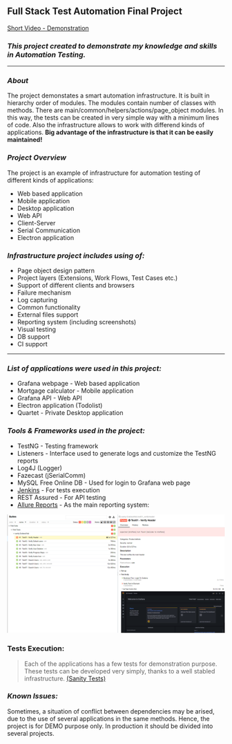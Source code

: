 ## **Full Stack Test Automation Final Project**
[Short Video - Demonstration](https://vimeo.com/658418465)
### **_This project created to demonstrate my knowledge and skills in Automation Testing._**
***
### _About_
The project demonstates a smart automation infrastructure. It is built in hierarchy order of modules. The modules contain number of classes with methods.
There are main/common/helpers/actions/page_object modules.
In this way, the tests can be created in very simple way with a minimum lines of code.
Also the infrastructure allows to work with differend kinds of applications.
**Big advantage of the infrastructure is that it can be easily maintained!**

### _Project Overview_

The project is an example of infrastructure for automation testing of different kinds of applications:
* Web based application
* Mobile application
* Desktop application
* Web API
* Client-Server
* Serial Communication
* Electron application


### **_Infrastructure project includes using of:_**
* Page object design pattern
* Project layers (Extensions, Work Flows, Test Cases etc.)
* Support of different clients and browsers
* Failure mechanism
* Log capturing
* Common functionality
* External files support
* Reporting system (including screenshots)
* Visual testing
* DB support
* CI support  

***

### _List of applications were used in this project:_
* Grafana webpage - Web based application
* Mortgage calculator - Mobile application
* Grafana API - Web API
* Electron application (Todolist)
* Quartet - Private Desktop application

### _Tools & Frameworks used in the project:_
* TestNG - Testing framework
* Listeners - Interface used to generate logs and customize the TestNG reports
* Log4J (Logger)
* Fazecast (jSerialComm)
* MySQL Free Online DB - Used for login to Grafana web page
* [Jenkins](https://www.jenkins.io/) - For tests execution
* REST Assured - For API testing
* [Allure Reports](http://allure.qatools.ru/) - As the main reporting system:

![This is an image](/allure-results/Report-Failure.png)


### Tests Execution:
> Each of the applications has a few tests for demonstration purpose.
These tests can be developed very simply, thanks to a well stabled infrastructure.
[(Sanity Tests)](https://github.com/Tal-Raanan/FullStack-Automation_Advanced_OnGoing/tree/master/src/test/java/sanity)
### _Known Issues:_
Sometimes, a situation of conflict between dependencies may be arised, due to the use of several applications in the same methods.
Hence, the project is for DEMO purpose only. In production it should be divided into several projects.

